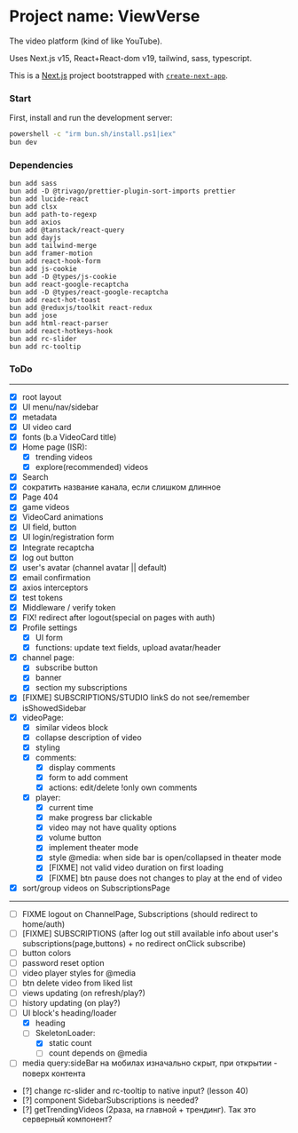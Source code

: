 # Project name: ViewVerse

<!--VideoVibe (ViewVibe), VideoVerse (ViewVerse), StreamSpark, Tubex, Vidberry  -->

The video platform (kind of like YouTube).

Uses Next.js v15, React+React-dom v19, tailwind, sass, typescript.

This is a [Next.js](https://nextjs.org) project bootstrapped with
[`create-next-app`](https://nextjs.org/docs/app/api-reference/cli/create-next-app).

### Start

First, install and run the development server:

```bash
powershell -c "irm bun.sh/install.ps1|iex"
bun dev
```

### Dependencies

```
bun add sass
bun add -D @trivago/prettier-plugin-sort-imports prettier
bun add lucide-react
bun add clsx
bun add path-to-regexp
bun add axios
bun add @tanstack/react-query
bun add dayjs
bun add tailwind-merge
bun add framer-motion
bun add react-hook-form
bun add js-cookie
bun add -D @types/js-cookie
bun add react-google-recaptcha
bun add -D @types/react-google-recaptcha
bun add react-hot-toast
bun add @reduxjs/toolkit react-redux
bun add jose
bun add html-react-parser
bun add react-hotkeys-hook
bun add rc-slider
bun add rc-tooltip
```

### ToDo

---

- [x] root layout
- [x] UI menu/nav/sidebar
- [x] metadata
- [x] UI video card
- [x] fonts (b.a VideoCard title)
- [x] Home page (ISR):
  - [x] trending videos
  - [x] explore(recommended) videos
- [x] Search
- [x] сократить название канала, если слишком длинное
- [x] Page 404
- [x] game videos
- [x] VideoCard animations
- [x] UI field, button
- [x] UI login/registration form
- [x] Integrate recaptcha
- [x] log out button
- [x] user's avatar (channel avatar || default)
- [x] email confirmation
- [x] axios interceptors
- [x] test tokens
- [x] Middleware / verify token
- [x] FIX! redirect after logout(special on pages with auth)
- [x] Profile settings
  - [x] UI form
  - [x] functions: update text fields, upload avatar/header
- [x] channel page:
  - [x] subscribe button
  - [x] banner
  - [x] section my subscriptions
- [x] [FIXME] SUBSCRIPTIONS/STUDIO linkS do not see/remember isShowedSidebar
- [x] videoPage:
  - [x] similar videos block
  - [x] collapse description of video
  - [x] styling
  - [x] comments:
    - [x] display comments
    - [x] form to add comment
    - [x] actions: edit/delete !only own comments
  - [x] player:
    - [x] current time
    - [x] make progress bar clickable
    - [x] video may not have quality options
    - [x] volume button
    - [x] implement theater mode
    - [x] style @media: when side bar is open/collapsed in theater mode
    - [x] [FIXME] not valid video duration on first loading
    - [x] [FIXME] btn pause does not changes to play at the end of video
- [x] sort/group videos on SubscriptionsPage

---

- [ ] FIXME logout on ChannelPage, Subscriptions (should redirect to home/auth)
- [ ] [FIXME] SUBSCRIPTIONS (after log out still available info about user's
      subscriptions(page,buttons) + no redirect onClick subscribe)
- [ ] button colors
- [ ] password reset option
- [ ] video player styles for @media
- [ ] btn delete video from liked list
- [ ] views updating (on refresh/play?)
- [ ] history updating (on play?)
- [ ] UI block's heading/loader
  - [x] heading
  - [ ] SkeletonLoader:
    - [x] static count
    - [ ] count depends on @media
- [ ] media query:sideBar на мобилах изначально скрыт, при открытии - поверх контента
<!-- - [ ] меню кнопка?, 1 колонка
- [ ] xs 540 - меню скрыто, 2 колонки
- [ ] sm 640
- [ ] md 768 - меню скрыто, 3 колонки
- [ ] lg 1024 - меню открыто, 3 колонки
- [ ] xl 1280 - меню открыто, 4 колонки
- [ ] 2xl 1536 -->
- [?] change rc-slider and rc-tooltip to native input? (lesson 40)
- [?] component SidebarSubscriptions is needed?
- [?] getTrendingVideos (2раза, на главной + трендинг). Так это серверный компонент?

<!--
Open [http://localhost:3000](http://localhost:3000) with your browser to see the result.

You can start editing the page by modifying `app/page.tsx`. The page auto-updates as you edit the file.

This project uses [`next/font`](https://nextjs.org/docs/app/building-your-application/optimizing/fonts) to automatically optimize and load [Geist](https://vercel.com/font), a new font family for Vercel.

## Learn More

To learn more about Next.js, take a look at the following resources:

- [Next.js Documentation](https://nextjs.org/docs) - learn about Next.js features and API.
- [Learn Next.js](https://nextjs.org/learn) - an interactive Next.js tutorial.

You can check out [the Next.js GitHub repository](https://github.com/vercel/next.js) - your feedback and contributions are welcome!

## Deploy on Vercel

The easiest way to deploy your Next.js app is to use the [Vercel Platform](https://vercel.com/new?utm_medium=default-template&filter=next.js&utm_source=create-next-app&utm_campaign=create-next-app-readme) from the creators of Next.js.

Check out our [Next.js deployment documentation](https://nextjs.org/docs/app/building-your-application/deploying) for more details. -->
